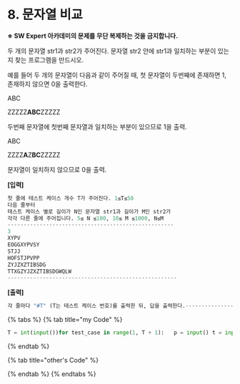 # 8. 문자열 비교

**※ SW Expert 아카데미의 문제를 무단 복제하는 것을 금지합니다.**  
  
 

두 개의 문자열 str1과 str2가 주어진다. 문자열 str2 안에 str1과 일치하는 부분이 있는지 찾는 프로그램을 만드시오.  
  
예를 들어 두 개의 문자열이 다음과 같이 주어질 때, 첫 문자열이 두번째에 존재하면 1, 존재하지 않으면 0을 출력한다.  
 

ABC

ZZZZZ**ABC**ZZZZZ

두번째 문자열에 첫번째 문자열과 일치하는 부분이 있으므로 1을 출력.  
 

ABC

ZZZZ**A**Z**BC**ZZZZZ

문자열이 일치하지 않으므로 0을 출력.

**\[입력\]** 

```python
첫 줄에 테스트 케이스 개수 T가 주어진다. 1≤T≤50 
다음 줄부터 
테스트 케이스 별로 길이가 N인 문자열 str1과 길이가 M인 str2가 
각각 다른 줄에 주어집니다. 5≤ N ≤100, 10≤ M ≤1000, N≤M
----------------------------------------------------
3
XYPV
EOGGXYPVSY
STJJ
HOFSTJPVPP
ZYJZXZTIBSDG
TTXGZYJZXZTIBSDGWQLW
-----------------------------------------------------
```

**\[출력\]**

```python
각 줄마다 "#T" (T는 테스트 케이스 번호)를 출력한 뒤, 답을 출력한다.-----------------------------------------------------#1 1#2 0#3 1-----------------------------------------------------
```

{% tabs %}
{% tab title="my Code" %}
```python
T = int(input())for test_case in range(1, T + 1):	p = input()	t = input() 	if p in t: answer = 1	else: answer = 0		print("#{} {}".format(test_case, answer))
```
{% endtab %}

{% tab title="other\'s Code" %}

{% endtab %}
{% endtabs %}




